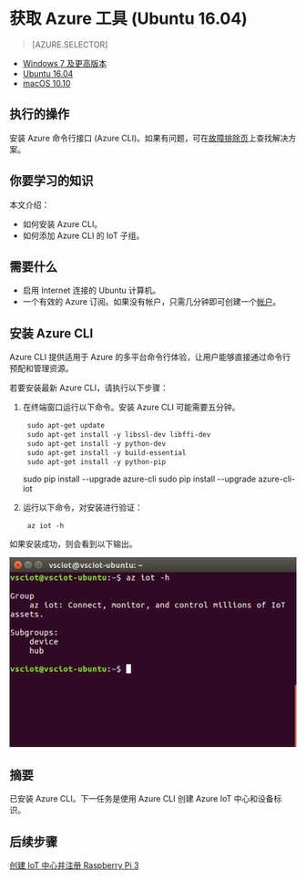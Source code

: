 <properties
    pageTitle="获取 Azure 工具 (Ubuntu 16.04) | Azure"
    description="在 Ubuntu 上安装 Python 和 Azure 命令行接口 (Azure CLI)。"
    services="iot-hub"
    documentationcenter=""
    author="shizn"
    manager="timlt"
    tags=""
    keywords="iot 云服务, azure cli" />
<tags
    ms.assetid="2f98923a-5274-4220-87d4-77ac8beb4d0f"
    ms.service="iot-hub"
    ms.devlang="node"
    ms.topic="article"
    ms.tgt_pltfrm="na"
    ms.workload="na"
    ms.date="11/28/2016"
    wacn.date="01/13/2017"
    ms.author="xshi" />  


# 获取 Azure 工具 \(Ubuntu 16.04\)
> [AZURE.SELECTOR]
- [Windows 7 及更高版本](/documentation/articles/iot-hub-raspberry-pi-kit-node-lesson2-get-azure-tools-win32/)
- [Ubuntu 16.04](/documentation/articles/iot-hub-raspberry-pi-kit-node-lesson2-get-azure-tools-ubuntu/)
- [macOS 10.10](/documentation/articles/iot-hub-raspberry-pi-kit-node-lesson2-get-azure-tools-mac/)

## 执行的操作
安装 Azure 命令行接口 \(Azure CLI\)。如果有问题，可在[故障排除页](/documentation/articles/iot-hub-raspberry-pi-kit-node-troubleshooting/)上查找解决方案。

## 你要学习的知识
本文介绍：
* 如何安装 Azure CLI。
* 如何添加 Azure CLI 的 IoT 子组。

## 需要什么
* 启用 Internet 连接的 Ubuntu 计算机。
* 一个有效的 Azure 订阅。如果没有帐户，只需几分钟即可创建一个[帐户](/pricing/1rmb-trial/)。

## 安装 Azure CLI
Azure CLI 提供适用于 Azure 的多平台命令行体验，让用户能够直接通过命令行预配和管理资源。

若要安装最新 Azure CLI，请执行以下步骤：

1. 在终端窗口运行以下命令。安装 Azure CLI 可能需要五分钟。
   
        sudo apt-get update
        sudo apt-get install -y libssl-dev libffi-dev
        sudo apt-get install -y python-dev
        sudo apt-get install -y build-essential
        sudo apt-get install -y python-pip
	sudo pip install --upgrade azure-cli
	sudo pip install --upgrade azure-cli-iot
3. 运行以下命令，对安装进行验证：
   
        az iot -h

如果安装成功，则会看到以下输出。

![指示成功的输出](./media/iot-hub-raspberry-pi-lessons/lesson2/az_iot_help_ubuntu.png)  


## 摘要
已安装 Azure CLI。下一任务是使用 Azure CLI 创建 Azure IoT 中心和设备标识。

## 后续步骤
[创建 IoT 中心并注册 Raspberry Pi 3](/documentation/articles/iot-hub-raspberry-pi-kit-node-lesson2-prepare-azure-iot-hub/)

<!---HONumber=Mooncake_0109_2017-->
<!--Update_Description:update wording and code-->